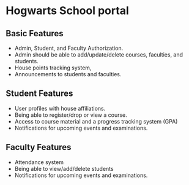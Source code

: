 # Hogwarts School portal

## Basic Features

-   Admin, Student, and Faculty Authorization.
-   Admin should be able to add/update/delete courses, faculties, and students.
-   House points tracking system,
-   Announcements to students and faculties.

## Student Features

-   User profiles with house affiliations.
-   Being able to register/drop or view a course.
-   Access to course material and a progress tracking system (GPA)
-   Notifications for upcoming events and examinations.

## Faculty Features

-   Attendance system
-   Being able to view/add/delete students
-   Notifications for upcoming events and examinations.
